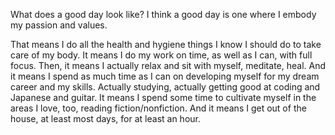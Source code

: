 What does a good day look like? 
I think a good day is one where I embody my passion and values.

That means I do all the health and hygiene things I know I should do to take care of my body. It means I do my work on time, as well as I can, with full focus. Then, it means I actually relax and sit with myself, meditate, heal. And it means I spend as much time as I can on developing myself for my dream career and my skills. Actually studying, actually getting good at coding and Japanese and guitar. It means I spend some time to cultivate myself in the areas I love, too, reading fiction/nonfiction. And it means I get out of the house, at least most days, for at least an hour.